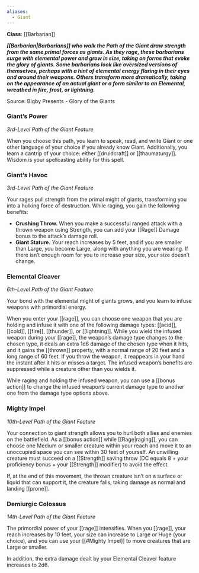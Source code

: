 ```yaml
---
aliases:
  - Giant
---
```

**Class**: [[Barbarian]] 

**_[[Barbarian|Barbarians]] who walk the Path of the Giant draw strength from the same primal forces as giants. As they rage, these barbarians surge with elemental power and grow in size, taking on forms that evoke the glory of giants. Some barbarians look like oversized versions of themselves, perhaps with a hint of elemental energy flaring in their eyes and around their weapons. Others transform more dramatically, taking on the appearance of an actual giant or a form similar to an Elemental, wreathed in fire, frost, or lightning._**

Source: Bigby Presents - Glory of the Giants

### Giant’s Power

_3rd-Level Path of the Giant Feature_

When you choose this path, you learn to speak, read, and write Giant or one other language of your choice if you already know Giant. Additionally, you learn a cantrip of your choice: either [[druidcraft]] or [[thaumaturgy]]. Wisdom is your spellcasting ability for this spell.

### Giant’s Havoc

_3rd-Level Path of the Giant Feature_

Your rages pull strength from the primal might of giants, transforming you into a hulking force of destruction. While raging, you gain the following benefits:

- **Crushing Throw.** When you make a successful ranged attack with a thrown weapon using Strength, you can add your [[Rage]] Damage bonus to the attack’s damage roll.
- **Giant Stature.** Your reach increases by 5 feet, and if you are smaller than Large, you become Large, along with anything you are wearing. If there isn’t enough room for you to increase your size, your size doesn’t change.

### Elemental Cleaver

_6th-Level Path of the Giant Feature_

Your bond with the elemental might of giants grows, and you learn to infuse weapons with primordial energy.

When you enter your [[rage]], you can choose one weapon that you are holding and infuse it with one of the following damage types: [[acid]], [[cold]], [[fire]], [[thunder]], or [[lightning]]. While you wield the infused weapon during your [[rage]], the weapon’s damage type changes to the chosen type, it deals an extra 1d6 damage of the chosen type when it hits, and it gains the [[thrown]] property, with a normal range of 20 feet and a long range of 60 feet. If you throw the weapon, it reappears in your hand the instant after it hits or misses a target. The infused weapon’s benefits are suppressed while a creature other than you wields it.

While raging and holding the infused weapon, you can use a [[bonus action]] to change the infused weapon’s current damage type to another one from the damage type options above.

### Mighty Impel

_10th-Level Path of the Giant Feature_

Your connection to giant strength allows you to hurl both allies and enemies on the battlefield. As a [[bonus action]] while [[Rage|raging]], you can choose one Medium or smaller creature within your reach and move it to an unoccupied space you can see within 30 feet of yourself. An unwilling creature must succeed on a [[Strength]] saving throw (DC equals 8 + your proficiency bonus + your [[Strength]] modifier) to avoid the effect.

If, at the end of this movement, the thrown creature isn’t on a surface or liquid that can support it, the creature falls, taking damage as normal and landing [[prone]].

### Demiurgic Colossus

_14th-Level Path of the Giant Feature_

The primordial power of your [[rage]] intensifies. When you [[rage]], your reach increases by 10 feet, your size can increase to Large or Huge (your choice), and you can use your [[#Mighty Impel]] to move creatures that are Large or smaller.

In addition, the extra damage dealt by your Elemental Cleaver feature increases to 2d6.